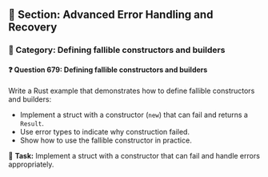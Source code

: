 ## 📘 Section: Advanced Error Handling and Recovery
### 🔹 Category: Defining fallible constructors and builders
#### ❓ Question 679: Defining fallible constructors and builders

Write a Rust example that demonstrates how to define fallible constructors and builders:

- Implement a struct with a constructor (`new`) that can fail and returns a `Result`.
- Use error types to indicate why construction failed.
- Show how to use the fallible constructor in practice.

🔧 **Task:** Implement a struct with a constructor that can fail and handle errors appropriately.
